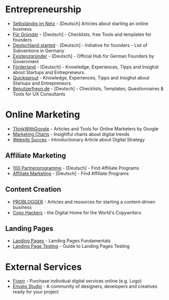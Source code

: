# Entrepreneurship

* [Selbständig im Netz](https://www.selbstaendig-im-netz.de/) - [Deutsch] Articles about starting an online business
* [Für Gründer](https://www.fuer-gruender.de/) - [Deutsch] - Checklists, free Tools and templates for founders
* [Deutschland started](https://www.deutschland-startet.de/) - [Deutsch] - Initiative for founders - List of Subventions in Germany
* [Existenzgründer](https://www.existenzgruender.de/) - [Deutsch] - Official Hub for German Founders by Government
* [Förderland](https://www.foerderland.de/) - [Deutsch] - Knowledge, Experiences, Tipps and Insighst about Startups and Entrepreneurs.
* [Quicksprout](https://www.quicksprout.com/) - Knowledge, Experiences, Tipps and Insighst about Startups and Entrepreneurs.
* [Benutzerfreun.de](https://www.benutzerfreun.de/checklisten-vorlagen-fragebogen/) - [Deutsch] - Checklists, Templates, Questionnaires & Tools for UX Consultants


# Online Marketing

* [ThinkWithGoogle](https://www.thinkwithgoogle.com/) - Articles and Tools for Online Marketers by Google
* [Marketing Charts](https://www.marketingcharts.com/) - Insightful charts about digital trends
* [Website Succes](https://www.smashingmagazine.com/2018/05/how-do-you-know-website-success/) - Introductionary Article about Digital Strategy


## Affiliate Marketing

* [100 Partnerprogramme](https://www.100partnerprogramme.de/) - [Deutsch] - Find Affiliate Programs
* [Affiliate Marketing](https://www.affiliate-marketing.de/) - [Deutsch] - Find Affiliate Programs


## Content Creation

* [PROBLOGGER](https://problogger.com/) - Articles and resources for starting a content-driven business
* [Copy Hackers](https://copyhackers.com/) - the Digital Home for the World's Copywriters



## Landing Pages

* [Landing Pages](https://unbounce.com/landing-page-articles/what-is-a-landing-page/) - Landing Pages Fundamentals
* [Landing Page Testing](https://vwo.com/blog/de/landingpage-testing-dieser-leitfaden-bringt-sie-auf-den-neuesten-stand/) - Guide to Landing Pages Testing


# External Services

* [Fiverr](https://de.fiverr.com/) - Purchase individual digital services online (e.g. Logo)
* [Envato Studio](https://studio.envato.com/) - A community of designers, developers and creatives ready for your project